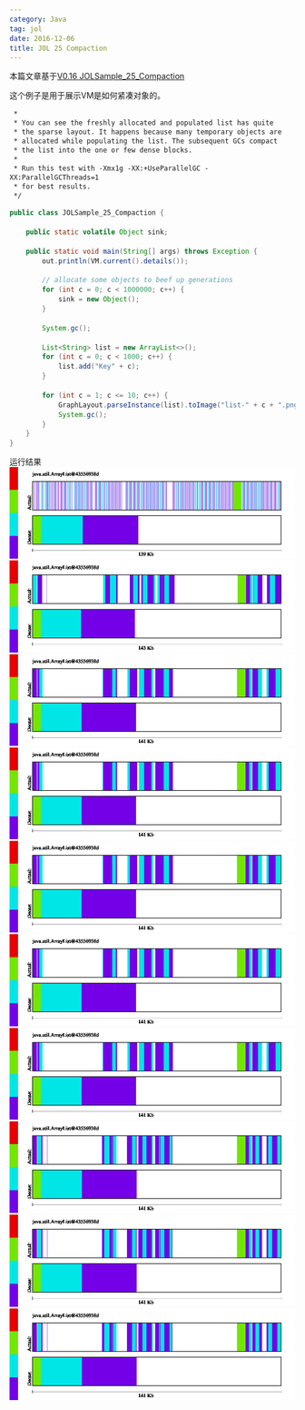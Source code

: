 ```yaml
---
category: Java
tag: jol
date: 2016-12-06
title: JOL 25 Compaction
---
```


本篇文章基于[V0.16 JOLSample_25_Compaction](https://github.com/openjdk/jol/blob/0.16/jol-samples/src/main/java/org/openjdk/jol/samples/JOLSample_25_Compaction.java)

这个例子是用于展示VM是如何紧凑对象的。

     *
     * You can see the freshly allocated and populated list has quite
     * the sparse layout. It happens because many temporary objects are
     * allocated while populating the list. The subsequent GCs compact
     * the list into the one or few dense blocks.
     *
     * Run this test with -Xmx1g -XX:+UseParallelGC -XX:ParallelGCThreads=1
     * for best results.
     */


```java
public class JOLSample_25_Compaction {

    public static volatile Object sink;

    public static void main(String[] args) throws Exception {
        out.println(VM.current().details());

        // allocate some objects to beef up generations
        for (int c = 0; c < 1000000; c++) {
            sink = new Object();
        }

        System.gc();

        List<String> list = new ArrayList<>();
        for (int c = 0; c < 1000; c++) {
            list.add("Key" + c);
        }

        for (int c = 1; c <= 10; c++) {
            GraphLayout.parseInstance(list).toImage("list-" + c + ".png");
            System.gc();
        }
    }
}
```

运行结果
![](https://raw.githubusercontent.com/wangmingco/wangmingco.github.io/main/static/images/jol/25_Compaction/list-1.png)
![](https://raw.githubusercontent.com/wangmingco/wangmingco.github.io/main/static/images/jol/25_Compaction/list-2.png)
![](https://raw.githubusercontent.com/wangmingco/wangmingco.github.io/main/static/images/jol/25_Compaction/list-3.png)
![](https://raw.githubusercontent.com/wangmingco/wangmingco.github.io/main/static/images/jol/25_Compaction/list-4.png)
![](https://raw.githubusercontent.com/wangmingco/wangmingco.github.io/main/static/images/jol/25_Compaction/list-5.png)
![](https://raw.githubusercontent.com/wangmingco/wangmingco.github.io/main/static/images/jol/25_Compaction/list-6.png)
![](https://raw.githubusercontent.com/wangmingco/wangmingco.github.io/main/static/images/jol/25_Compaction/list-7.png)
![](https://raw.githubusercontent.com/wangmingco/wangmingco.github.io/main/static/images/jol/25_Compaction/list-8.png)
![](https://raw.githubusercontent.com/wangmingco/wangmingco.github.io/main/static/images/jol/25_Compaction/list-9.png)
![](https://raw.githubusercontent.com/wangmingco/wangmingco.github.io/main/static/images/jol/25_Compaction/list-10.png)